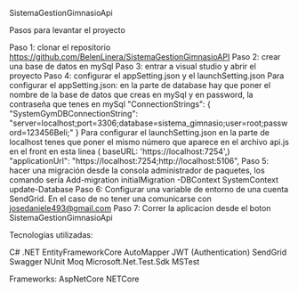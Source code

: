 SistemaGestionGimnasioApi

Pasos para levantar el proyecto

Paso 1: clonar el repositorio https://github.com/BelenLinera/SistemaGestionGimnasioAPI
Paso 2: crear una base de datos en mySql
Paso 3: entrar a visual studio y abrir el proyecto
Paso 4: configurar el appSetting.json y el launchSetting.json
Para configurar el appSetting.json:
en la parte de database hay que poner el nombre de la base de datos que creas en  mySql y en password, la contraseña que tenes en mySql
"ConnectionStrings": {
    "SystemGymDBConnectionString": "server=localhost;port=3306;database=sistema_gimnasio;user=root;password=123456Beli;"
  }
Para configurar el launchSetting.json
en la parte de localhost tenes que poner el mismo número que aparece en el archivo api.js en el front en esta linea ( baseURL: 'https://localhost:7254',)
 "applicationUrl": "https://localhost:7254;http://localhost:5106",
Paso 5: hacer una migración desde la consola administrador de paquetes, los comando sería
Add-migration initialMigration -DBContext SystemContext
update-Database
Paso 6: Configurar una variable de entorno de una cuenta SendGrid. En el caso de no tener una comunicarse con josedaniele493@gmail.com
Paso 7: Correr la aplicacion desde el boton SistemaGestionGimnasioApi


Tecnologías utilizadas:

C#
.NET
EntityFrameworkCore
AutoMapper
JWT (Authentication)
SendGrid
Swagger
NUnit
Moq
Microsoft.Net.Test.Sdk
MSTest

Frameworks:
AspNetCore
NETCore






